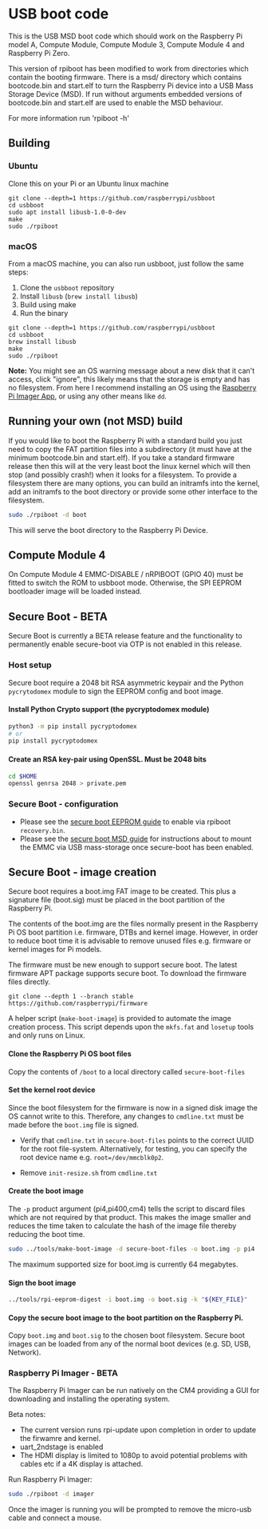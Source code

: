 # USB boot code

This is the USB MSD boot code which should work on the Raspberry Pi model A, Compute Module, Compute
Module 3, Compute Module 4 and Raspberry Pi Zero.

This version of rpiboot has been modified to work from directories which contain the booting
firmware.  There is a msd/ directory which contains bootcode.bin and start.elf to turn
the Raspberry Pi device into a USB Mass Storage Device (MSD). If run without arguments
embedded versions of bootcode.bin and start.elf are used to enable the MSD behaviour.

For more information run 'rpiboot -h'

## Building

### Ubuntu
Clone this on your Pi or an Ubuntu linux machine

```
git clone --depth=1 https://github.com/raspberrypi/usbboot
cd usbboot
sudo apt install libusb-1.0-0-dev
make
sudo ./rpiboot
```

### macOS
From a macOS machine, you can also run usbboot, just follow the same steps:

1. Clone the `usbboot` repository
2. Install `libusb` (`brew install libusb`)
3. Build using make
4. Run the binary

```
git clone --depth=1 https://github.com/raspberrypi/usbboot
cd usbboot
brew install libusb
make
sudo ./rpiboot
```

**Note:** You might see an OS warning message about a new disk that it can't access, click "ignore", this likely means that the storage is empty and has no filesystem. From here I recommend installing an OS using the [Raspberry Pi Imager App](https://www.raspberrypi.org/software/), or using any other means like `dd`.

## Running your own (not MSD) build

If you would like to boot the Raspberry Pi with a standard build you just need to copy the FAT partition
files into a subdirectory (it must have at the minimum bootcode.bin and start.elf).  If you take a
standard firmware release then this will at the very least boot the linux kernel which will then stop
(and possibly crash!) when it looks for a filesystem.  To provide a filesystem there are many options,
you can build an initramfs into the kernel, add an initramfs to the boot directory or provide some
other interface to the filesystem.

```bash
sudo ./rpiboot -d boot
```

This will serve the boot directory to the Raspberry Pi Device.

## Compute Module 4
On Compute Module 4 EMMC-DISABLE / nRPIBOOT (GPIO 40) must be fitted to switch the ROM to usbboot mode.
Otherwise, the SPI EEPROM bootloader image will be loaded instead.

<a name="secure-boot"></a>
## Secure Boot -  BETA
Secure Boot is currently a BETA release feature and the functionality to permanently enable secure-boot via OTP is not enabled in this release.

### Host setup
Secure boot require a 2048 bit RSA asymmetric keypair and the Python `pycrytodomex` module to sign the EEPROM config and boot image.

#### Install Python Crypto support (the pycryptodomex module)
```bash
python3 -m pip install pycryptodomex
# or
pip install pycryptodomex
```

#### Create an RSA key-pair using OpenSSL. Must be 2048 bits
```bash
cd $HOME
openssl genrsa 2048 > private.pem
```

### Secure Boot - configuration
* Please see the [secure boot EEPROM guide](secure-boot-recovery/README.md) to enable via rpiboot `recovery.bin`.
* Please see the [secure boot MSD guide](secure-boot-msd/README.md) for instructions about to mount the EMMC via USB mass-storage once secure-boot has been enabled.

## Secure Boot - image creation
Secure boot requires a boot.img FAT image to be created. This plus a signature file (boot.sig)
must be placed in the boot partition of the Raspberry Pi.

The contents of the boot.img are the files normally present in the Raspberry Pi OS boot
partition i.e. firmware, DTBs and kernel image. However, in order to reduce boot time
it is advisable to remove unused files e.g. firmware or kernel images for Pi models.

The firmware must be new enough to support secure boot. The latest firmware APT
package supports secure boot. To download the firmware files directly.

`git clone --depth 1 --branch stable https://github.com/raspberrypi/firmware`

A helper script (`make-boot-image`) is provided to automate the image creation process. This
script depends upon the `mkfs.fat` and `losetup` tools and only runs on Linux.

#### Clone the Raspberry Pi OS boot files
Copy the contents of `/boot` to a local directory called `secure-boot-files`

#### Set the kernel root device
Since the boot filesystem for the firmware is now in a signed disk image the OS cannot write to this.
Therefore, any changes to `cmdline.txt` must be made before the `boot.img` file is signed.

* Verify that `cmdline.txt` in `secure-boot-files` points to the correct UUID for the root file-system.
  Alternatively, for testing, you can specify the root device name e.g. `root=/dev/mmcblk0p2`.

* Remove `init-resize.sh` from `cmdline.txt`


#### Create the boot image
The `-p` product argument (pi4,pi400,cm4) tells the script to discard files which are not required by that product. This makes the image smaller and reduces the time taken to calculate the hash of the image file thereby reducing the boot time.
```bash
sudo ../tools/make-boot-image -d secure-boot-files -o boot.img -p pi4
```

The maximum supported size for boot.img is currently 64 megabytes.

#### Sign the boot image
```bash
../tools/rpi-eeprom-digest -i boot.img -o boot.sig -k "${KEY_FILE}"
```

#### Copy the secure boot image to the boot partition on the Raspberry Pi.
Copy `boot.img` and `boot.sig` to the chosen boot filesystem. Secure boot images can be loaded from any of the normal boot devices (e.g. SD, USB, Network).

### Raspberry Pi Imager - BETA
The Raspberry Pi Imager can be run natively on the CM4 providing a GUI for downloading and installing the operating system.

Beta notes:
* The current version runs rpi-update upon completion in order to update the firwamre and kernel.
* uart_2ndstage is enabled 
* The HDMI display is limited to 1080p to avoid potential problems with cables etc if a 4K display is attached.

Run Raspberry Pi Imager:  
```bash
sudo ./rpiboot -d imager
```

Once the imager is running you will be prompted to remove the micro-usb cable and connect a mouse.
